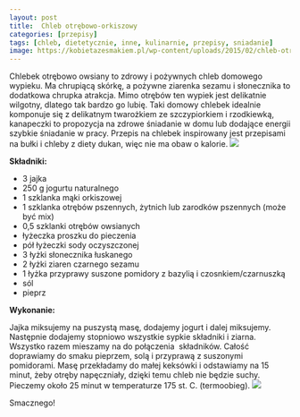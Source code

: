 ```yaml
---
layout: post
title:  Chleb otrębowo-orkiszowy
categories: [przepisy]
tags: [chleb, dietetycznie, inne, kulinarnie, przepisy, sniadanie]
image: https://kobietazesmakiem.pl/wp-content/uploads/2015/02/chleb-otrebowo-orkiszony-2.jpg
---
```

Chlebek otrębowo owsiany to zdrowy i pożywnych chleb domowego wypieku. Ma chrupiącą skórkę, a pożywne ziarenka sezamu i słonecznika to dodatkowa chrupka atrakcja. Mimo otrębów ten wypiek jest delikatnie wilgotny, dlatego tak bardzo go lubię. Taki domowy chlebek idealnie komponuje się z delikatnym twarożkiem ze szczypiorkiem i rzodkiewką, kanapeczki to propozycja na zdrowe śniadanie w domu lub dodające energii szybkie śniadanie w pracy. Przepis na chlebek inspirowany jest przepisami na bułki i chleby z diety dukan, więc nie ma obaw o kalorie.
![](https://kobietazesmakiem.pl/wp-content/uploads/2015/02/chleb-otrebowo-orkiszowy-1-300x222.jpg)



**Składniki:**
* 3 jajka
* 250 g jogurtu naturalnego
* 1 szklanka mąki orkiszowej
* 1 szklanka otrębów pszennych, żytnich lub zarodków pszennych (może być mix)
* 0,5 szklanki otrębów owsianych
* łyżeczka proszku do pieczenia
* pół łyżeczki sody oczyszczonej
* 3 łyżki słonecznika łuskanego
* 2 łyżki ziaren czarnego sezamu
* 1 łyżka przyprawy suszone pomidory z bazylią i czosnkiem/czarnuszką
* sól
* pieprz


**Wykonanie:**

Jajka miksujemy na puszystą masę, dodajemy jogurt i dalej miksujemy. Następnie dodajemy stopniowo wszystkie sypkie składniki i ziarna. Wszystko razem mieszamy na do połączenia  składników. Całość doprawiamy do smaku pieprzem, solą i przyprawą z suszonymi pomidorami. Masę przekładamy do małej keksówki i odstawiamy na 15 minut, żeby otręby napęczniały, dzięki temu chleb nie będzie suchy. Pieczemy około 25 minut w temperaturze 175 st. C. (termoobieg).
![](https://kobietazesmakiem.pl/wp-content/uploads/2015/02/chleb-otrebowo-orkiszony-300x222.jpg)


Smacznego!
    
